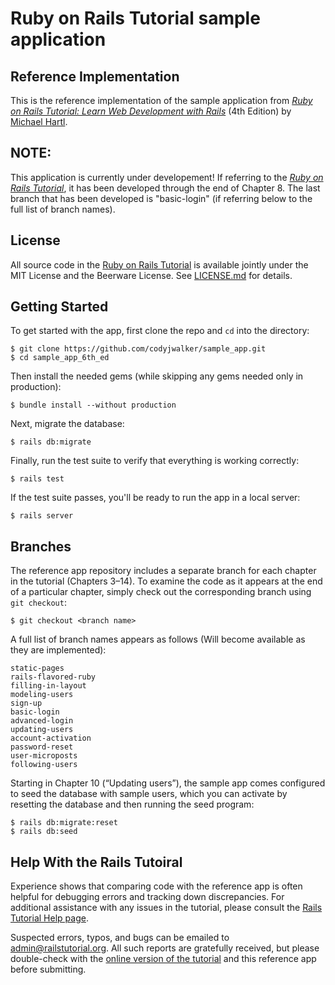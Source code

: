 # Ruby on Rails Tutorial sample application

## Reference Implementation

This is the reference implementation of the sample application from 
[*Ruby on Rails Tutorial:
Learn Web Development with Rails*](https://www.railstutorial.org/)
(4th Edition)
by [Michael Hartl](http://www.michaelhartl.com/).

## NOTE:

This application is currently under developement!  If referring to the [*Ruby
on Rails Tutorial*](https://www.railstutorial.org/), it has been developed
through the end of Chapter 8.  The last branch that has been developed is
"basic-login" (if referring below to the full list of branch names).

## License

All source code in the [Ruby on Rails Tutorial](https://www.railstutorial.org/)
is available jointly under the MIT License and the Beerware License. See
[LICENSE.md](LICENSE.md) for details.

## Getting Started

To get started with the app, first clone the repo and `cd` into the directory:

```
$ git clone https://github.com/codyjwalker/sample_app.git 
$ cd sample_app_6th_ed
```

Then install the needed gems (while skipping any gems needed only in production):

```
$ bundle install --without production
```

Next, migrate the database:

```
$ rails db:migrate
```

Finally, run the test suite to verify that everything is working correctly:

```
$ rails test
```

If the test suite passes, you'll be ready to run the app in a local server:

```
$ rails server
```

## Branches

The reference app repository includes a separate branch for each chapter in the tutorial (Chapters 3–14). To examine the code as it appears at the end of a particular chapter, simply check out the corresponding branch using `git checkout`:

```
$ git checkout <branch name>
```

A full list of branch names appears as follows (Will become available as they
    are implemented):

```
static-pages
rails-flavored-ruby
filling-in-layout
modeling-users
sign-up
basic-login
advanced-login
updating-users
account-activation
password-reset
user-microposts
following-users
```

Starting in Chapter 10 (“Updating users”), the sample app comes configured to seed the database with sample users, which you can activate by resetting the database and then running the seed program:

```
$ rails db:migrate:reset
$ rails db:seed
```

## Help With the Rails Tutoiral

Experience shows that comparing code with the reference app is often helpful for debugging errors and tracking down discrepancies. For additional assistance with any issues in the tutorial, please consult the [Rails Tutorial Help page](https://www.railstutorial.org/help). 

Suspected errors, typos, and bugs can be emailed to <admin@railstutorial.org>. All such reports are gratefully received, but please double-check with the [online version of the tutorial](https://www.railstutorial.org/book) and this reference app before submitting.

